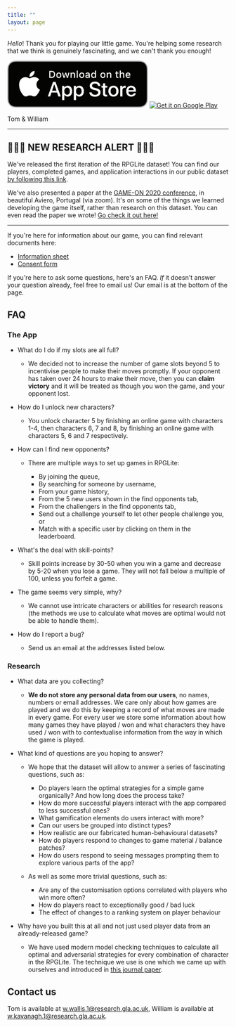 ```yaml
---
title: ""
layout: page
---
```


_Hello_! Thank you for playing our little game. You're helping some research
that we think is genuinely fascinating, and we can't thank you enough!

<a href="https://apps.apple.com/gb/app/rpglite/id1502906282"><img src="https://raw.githubusercontent.com/RPGLite/RPGLite.github.io/master/public/images/app_store.png" width="320px"/></a>
<a href='https://play.google.com/store/apps/details?id=com.GlasgowDCS.RPGLite&pcampaignid=pcampaignidMKT-Other-global-all-co-prtnr-py-PartBadge-Mar2515-1'><img alt='Get it on Google Play' src='https://play.google.com/intl/en_us/badges/static/images/badges/en_badge_web_generic.png' width="320px"/></a>

Tom & William

---

## 🚨🚨🚨 NEW RESEARCH ALERT 🚨🚨🚨

We've released the first iteration of the RPGLite dataset! You can find our players, completed games, and application interactions in our public dataset [by following this link](http://dx.doi.org/10.5525/gla.researchdata.1070).

We've also presented a paper at the [GAME-ON 2020 conference](https://www.eurosis.org/conf/gameon/2020/), in beautiful Aviero, Portugal (via zoom). It's on some of the things we learned developing the game itself, rather than research on this dataset. You can even read the paper we wrote! [Go check it out here!](http://eprints.gla.ac.uk/223600/) 

---

If you're here for information about our game, you can find relevant documents
here:

* [Information sheet](https://github.com/RPGLite/RPGLite.github.io/raw/master/public/ethics/rpglite_information_sheet.pdf)
* [Consent form](https://github.com/RPGLite/RPGLite.github.io/raw/master/public/ethics/Consent%20Form.pdf)

If you're here to ask some questions, here's an FAQ. _If_ it doesn't answer
your question already, feel free to email us! Our email is at the bottom of the
page.

## FAQ

### The App

* What do I do if my slots are all full?
    
    * We decided not to increase the number of game slots beyond 5 to incentivise people to make their moves promptly. If your opponent has taken over 24 hours to make their move, then you can **claim victory** and it will be treated as though you won the game, and your opponent lost. 
    
* How do I unlock new characters?

    * You unlock character 5 by finishing an online game with characters 1-4, then characters 6, 7 and 8, by finishing an online game with characters 5, 6 and 7 respectively.
    
* How can I find new opponents?

    * There are multiple ways to set up games in RPGLite:
    
        * By joining the queue,
        * By searching for someone by username,
        * From your game history,
        * From the 5 new users shown in the find opponents tab,
        * From the challengers in the find opponents tab,
        * Send out a challenge yourself to let other people challenge you, or
        * Match with a specific user by clicking on them in the leaderboard.

* What's the deal with skill-points?

    * Skill points increase by 30-50 when you win a game and decrease by 5-20 when you lose a game. They will not fall below a multiple of 100, unless you forfeit a game.

* The game seems very simple, why?

    * We cannot use intricate characters or abilities for research reasons (the methods we use to calculate what moves are optimal would not be able to handle them).

* How do I report a bug?

    * Send us an email at the addresses listed below.

### Research

* What data are you collecting?

    * **We do not store any personal data from our users**, no names, numbers or email addresses. We care only about how games are played and we do this by keeping a record of what moves are made in every game. For every user we store some information about how many games they have played / won and what characters they have used / won with to contextualise information from the way in which the game is played.

* What kind of questions are you hoping to answer?

    * We hope that the dataset will allow to answer a series of fascinating questions, such as:
    
        * Do players learn the optimal strategies for a simple game organically? And how long does the process take?
        * How do more successful players interact with the app compared to less successful ones?
        * What gamification elements do users interact with more?
        * Can our users be grouped into distinct types?
        * How realistic are our fabricated human-behavioural datasets?
        * How do players respond to changes to game material / balance patches?
        * How do users respond to seeing messages prompting them to explore various parts of the app?
        
    * As well as some more trivial questions, such as:
    
        * Are any of the customisation options correlated with players who win more often?
        * How do players react to exceptionally good / bad luck
        * The effect of changes to a ranking system on player behaviour

* Why have you built this at all and not just used player data from an already-released game?

    * We have used modern model checking techniques to calculate all optimal and adversarial strategies for every combination of character in the RPGLite. The technique we use is one which we came up with ourselves and introduced in [this journal paper](https://ieeexplore.ieee.org/document/8846763).

## Contact us

Tom is available at w.wallis.1@research.gla.ac.uk,
William is available at w.kavanagh.1@research.gla.ac.uk.

